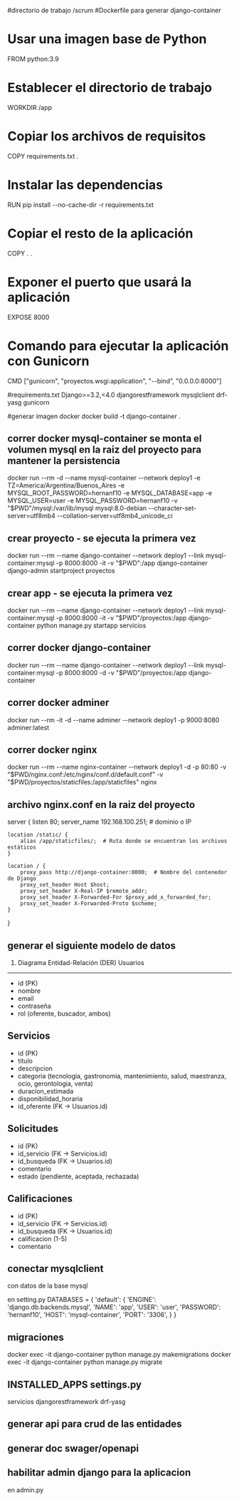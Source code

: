 #directorio de trabajo
	/scrum
#Dockerfile para generar django-container
# Usar una imagen base de Python
FROM python:3.9
# Establecer el directorio de trabajo
WORKDIR /app
# Copiar los archivos de requisitos
COPY requirements.txt .
# Instalar las dependencias
RUN pip install --no-cache-dir -r requirements.txt
# Copiar el resto de la aplicación
COPY . .
# Exponer el puerto que usará la aplicación
EXPOSE 8000
# Comando para ejecutar la aplicación con Gunicorn
CMD ["gunicorn", "proyectos.wsgi:application", "--bind", "0.0.0.0:8000"]

#requirements.txt 
Django>=3.2,<4.0
djangorestframework
mysqlclient
drf-yasg
gunicorn

#generar imagen docker
docker build -t django-container .

## correr docker mysql-container se monta el volumen mysql en la raiz del proyecto para mantener la persistencia

docker run --rm -d --name mysql-container --network deploy1 -e TZ=America/Argentina/Buenos_Aires -e MYSQL_ROOT_PASSWORD=hernanf10 -e MYSQL_DATABASE=app -e MYSQL_USER=user -e MYSQL_PASSWORD=hernanf10 -v "$PWD"/mysql:/var/lib/mysql mysql:8.0-debian --character-set-server=utf8mb4 --collation-server=utf8mb4_unicode_ci

## crear proyecto - se ejecuta la primera vez
docker run --rm --name django-container --network deploy1 --link mysql-container:mysql -p 8000:8000 -it -v "$PWD":/app django-container django-admin startproject proyectos

## crear app - se ejecuta la primera vez

docker run --rm --name django-container --network deploy1 --link mysql-container:mysql -p 8000:8000 -it -v "$PWD"/proyectos:/app django-container python manage.py startapp servicios

## correr docker django-container

docker run --rm --name django-container --network deploy1 --link mysql-container:mysql -p 8000:8000 -d -v "$PWD"/proyectos:/app django-container

## correr docker adminer
docker run --rm -it -d --name adminer --network deploy1 -p 9000:8080 adminer:latest

## correr docker nginx 

docker run --rm --name nginx-container --network deploy1 -d -p 80:80 -v "$PWD/nginx.conf:/etc/nginx/conf.d/default.conf" -v "$PWD/proyectos/staticfiles:/app/staticfiles" nginx

## archivo nginx.conf en la raiz del proyecto
server {
    listen 80;
    server_name 192.168.100.251;  # dominio o IP

    location /static/ {
        alias /app/staticfiles/;  # Ruta donde se encuentran los archivos estáticos
    }

    location / {
        proxy_pass http://django-container:8000;  # Nombre del contenedor de Django
        proxy_set_header Host $host;
        proxy_set_header X-Real-IP $remote_addr;
        proxy_set_header X-Forwarded-For $proxy_add_x_forwarded_for;
        proxy_set_header X-Forwarded-Proto $scheme;
    }
}

## generar el siguiente modelo de datos

1. Diagrama Entidad-Relación (DER)
Usuarios
---------
- id (PK)
- nombre
- email
- contraseña
- rol (oferente, buscador, ambos)

Servicios
---------
- id (PK)
- titulo
- descripcion
- categoria (tecnologia, gastronomia, mantenimiento, salud, maestranza, ocio, gerontologia, venta)
- duracion_estimada
- disponibilidad_horaria
- id_oferente (FK -> Usuarios.id)

Solicitudes
-----------
- id (PK)
- id_servicio (FK -> Servicios.id)
- id_busqueda (FK -> Usuarios.id)
- comentario
- estado (pendiente, aceptada, rechazada)

Calificaciones
--------------
- id (PK)
- id_servicio (FK -> Servicios.id)
- id_busqueda (FK -> Usuarios.id)
- calificacion (1-5)
- comentario

## conectar mysqlclient
con datos de la base mysql

en setting.py
DATABASES = {
    'default': {
        'ENGINE': 'django.db.backends.mysql',
        'NAME': 'app',
        'USER': 'user',
        'PASSWORD': 'hernanf10',
        'HOST': 'mysql-container',
        'PORT': '3306',
    }
}

## migraciones
docker exec -it django-container python manage.py makemigrations
docker exec -it django-container python manage.py migrate


## INSTALLED_APPS settings.py
 servicios
 djangorestframework
 drf-yasg
 
## generar api para crud de las entidades
## generar doc swager/openapi
## habilitar admin django para la aplicacion
en admin.py
